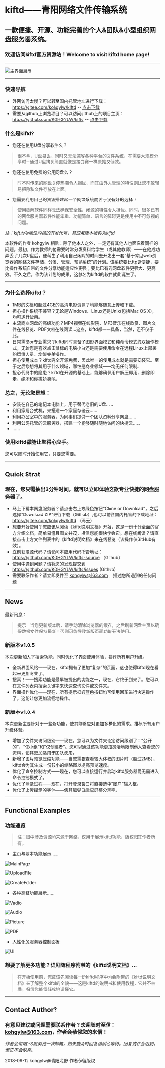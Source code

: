 # kiftd——青阳网络文件传输系统 #
## 一款便捷、开源、功能完善的个人&团队&小型组织网盘服务器系统。 ##
### 欢迎访问kiftd官方资源站！Welcome to visit kiftd home page! ###

-------

![主界面展示](https://github.com/KOHGYLW/kiftd-showPicture/blob/master/kiftd-mainpage.png?raw=true)

-------

### 快速导航
* 外网访问太慢？可以转至国内托管地址进行下载： https://gitee.com/kohgylw/kiftd -- [点击下载](https://gitee.com/kohgylw/kiftd/repository/archive/master.zip)
* 需要从github上浏览项目？可以访问github上的项目主页： https://github.com/KOHGYLW/kiftd -- [点击下载](https://github.com/KOHGYLW/kiftd/archive/master.zip)

### 什么是kiftd?
* 您还在使用U盘分享软件么？
> 很不幸，U盘易丢，同时又无法兼容各种平台的文件系统，在需要大规模分享时--通过U盘拷贝简直就像是接力赛一样原始又低效。

* 您还在使用免费的公用网盘么？
> 时不时传来的网盘关停热潮令人担忧，而其由外人管理的特性则让您不敢轻易把隐私文件存放在上面。

* 您需要利用自己的资源搭建起一个网盘系统而苦于没有好的选择？
> 使用破解软件同样无法确保安全性，闭源的特性令人担忧。同时，很多已有的网盘服务器软件性能笨重、功能简单、语言的障碍更是使用中不可忽视的问题。

_注：kift为功能性内核的开发代号，其应用版本被称为kiftd_

本软件的作者 kohgylw 相信：除了他本人之外，一定还有其他人也面临着同样的问题。最初，作为教师的他需要时常分发资料给学生（或其他教师）——在他成功弄丢了几次U盘后，便萌生了利用自己闲暇的时间去开发出一套“基于常见web浏览器的网络文件存储、分发、管理、预览系统”的计划。该系统要比ftp更便捷，要比操作系统自带的文件分享功能适应性更强；要比已有的网盘软件更强大、更高效。不久之后，作为该计划的成果，这款名为kiftd的软件就此诞生了。

-------

### 为什么选择kiftd？
* 1MB的文档和超过4GB的高清电影资源？均能够随意上传和下载。
* 担心操作系统不兼容？无论是Windows、Linux还是Unix(包括Mac OS X)，均可运行使用。
* 主流商业网盘的高级功能？MP4视频在线影院、MP3音乐在线欣赏、图片文件在线预览、PDF文档在线阅读...这些，kiftd都一一具备，当然，还不仅于此。
* 日常需求or专业需求？kiftd同时具备了图形界面模式和纯命令模式的双操作模式，无论您是喜欢点击鼠标的电脑小白还是需要使用命令在远程Linux上部署的运维人员，均能完美操作。
* 担心使用成本？kiftd完全开源免费，因此唯一的使用成本就是需要安装它。至于之后您想将其用于什么领域，哪怕是商业领域——均无任何限制。
* 担心代码中的隐患？kiftd在开源的基础上，能够确保用户解压即用，删除即走，绝不和你撒娇卖萌。

### 总之，无论您是想：
+ 安装在自己的笔记本电脑上，用于替代老旧的U盘……
+ 利用家用台式机，来搭建一个家庭存储云……
+ 利用办公室中的服务器，为同事们提供一个团队资料分享网盘……
+ 利用公网托管的云服务器，搭建一个能够随时随地访问的快捷云……
+ ……

### 使用kiftd都能让您得心应手。

您可以随时开始使用它，只要您需要。

------

## Quick Strat

### 现在，您只需抽出3分钟时间，就可以立即体验这款专业快捷的网盘服务器了。

* 马上下载本网盘服务器？请点击右上方绿色按钮“Clone or Download”，之后选择“Download ZIP”进行下载（Github）,也可以前往国内托管的下载地址： https://gitee.com/kohgylw/kiftd （码云）
* 想要开始使用？您应该从阅读《kiftd说明文档》开始，这是一份十分全面的官方介绍文档，简单易懂且图文并茂，相信您能很快学会它。想在线阅读？请直接点击上方文件列表中的《kiftd说明文档》来在线预览（该操作仅GitHub有效）。
* 立刻获取源代码？请访问本应用代码托管地址：https://github.com/KOHGYLW/kiftd-source （Github）
* 使用中遇到问题？请将您的发现提交到 https://github.com/KOHGYLW/kiftd/issues (Github)
* 需要联系作者？请立即发件至 kohgylw@163.com ，描述您所遇到的任何问题

-------------------
## News

最新讯息：

> 提示：当您更新版本后，请手动清除浏览器的缓存，之后刷新网盘主页以确保数据文件保持最新！否则可能导致新版页面功能无法使用。

### 新版本v1.0.5
本次更新加入了搜索功能，同时优化了界面使用体验，推荐所有用户升级。
+ 全新界面风格——现在，kiftd拥有了更加“复杂”的页面，这也使得kiftd现在看起来更加专业了。
+ 搜索！——搜索功能是最早被提出的功能之一，现在，它终于到来了。您可以在文件列表内搜索关键字来快速查询文件或文件夹。
+ 界面操作优化——现在，所有提示框的蓝色按钮均可使用回车进行快速操作了。这能让您更加流畅地操作。

### 新版本v1.0.4
本次更新主要针对于一些新功能，使其能够应对更加多样化的需求。推荐所有用户升级体验。
+ 增加了文件夹访问级别——现在，您可以为文件夹设定访问级别了：“公开的”、“仅小组”和“仅创建者”。您可以通过该功能更加灵活地限制他人查看您的资料，使其更加适用于团队使用。
+ 新增了图片预览压缩功能——当您需要查看较大体积的图片时（超过2MB），kiftd会为其生成一份较小的缩略图以提高预览速度。
+ 优化了命令控制方式——现在，您可以直接运行并启动kiftd服务器而无需进入命令控制模式了。
+ 优化了登录过程——现在，打开登录窗口将直接选中“账户”输入框。
+ 优化了上传提示的字体——使其能够自适应屏幕分辨率。

--------------------
## Functional Examples

### 功能速览
>注：图中涉及资源均来源于网络，仅用于展示kiftd功能，版权归其作者所有。

+ 主页与基本功能展示……

![MainPage](https://github.com/KOHGYLW/kiftd-showPicture/blob/master/kiftd-mainpage.png?raw=true)

![UploadFile](https://github.com/KOHGYLW/kiftd-showPicture/blob/master/kiftd-upload2.png?raw=true)

![CreateFolder](https://github.com/KOHGYLW/kiftd-showPicture/blob/master/kiftd-newfolder.png?raw=true)

+ 各种高级功能展示……

![Vadio](https://github.com/KOHGYLW/kiftd-showPicture/blob/master/vadio.png?raw=true)

![Audio](https://github.com/KOHGYLW/kiftd-showPicture/blob/master/audio.png?raw=true)

![Picture](https://github.com/KOHGYLW/kiftd-showPicture/blob/master/kiftd-picture.png?raw=true)

![PDF](https://github.com/KOHGYLW/kiftd-showPicture/blob/master/pdf.png?raw=true)

+ 人性化的服务器控制面板

![UI](https://github.com/KOHGYLW/kiftd-showPicture/blob/master/kiftd-ui2.png?raw=true)

### 想要了解更多功能？详见随程序附带的《kiftd说明文档》... 

> 在开始使用前，您应该先阅读每一份kiftd程序中均会附带的《kiftd说明文档》来了解整个kiftd的全貌——这是kiftd的说明书和使用教程，它并不枯燥，相信您能很轻松地读懂它。

-------------------
## Contact Author?

### 有意见建议或问题需要联系作者？欢迎随时至信：kohgylw@163.com，作者会恭候您的来信！

_作者会每隔1-3周浏览一次邮箱，如未能及时回复请耐心等待。回复或许会迟到，但它不会缺席。_

2018-09-12 kohgylw@青阳龙野 作者保留版权